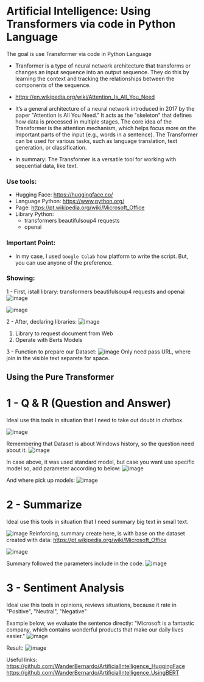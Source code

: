 # Artificial Intelligence: Using Transformers via code in Python Language
The goal is use Transformer via code in Python Language

- Tranformer is a type of neural network architecture that transforms or changes an input sequence into an output sequence. They do this by learning the context and tracking the relationships between the components of the sequence.
- https://en.wikipedia.org/wiki/Attention_Is_All_You_Need

- It’s a general architecture of a neural network introduced in 2017 by the paper "Attention is All You Need." It acts as the "skeleton" that defines how data is processed in multiple stages. The core idea of the Transformer is the attention mechanism, which helps focus more on the important parts of the input (e.g., words in a sentence). The Transformer can be used for various tasks, such as language translation, text generation, or classification.

- In summary: The Transformer is a versatile tool for working with sequential data, like text.

### Use tools:

- Hugging Face: https://huggingface.co/
- Language Python: https://www.python.org/
- Page: https://pt.wikipedia.org/wiki/Microsoft_Office
- Library Python:
   * transformers  beautifulsoup4 requests
   * openai

### Important Point:

- In my case, I used ``` Google Colab ``` how platform to write the script. But, you can use anyone of the preference.

### Showing:

1 - First, istall library: transformers  beautifulsoup4 requests and openai
![image](https://github.com/user-attachments/assets/aff7dfa0-0ef5-45f9-a750-82a252e8ae02)

![image](https://github.com/user-attachments/assets/0856a765-c46b-404d-91ac-4d4b59ecb80e)

2 - After, declaring libraries:
![image](https://github.com/user-attachments/assets/34508df2-c71d-49ed-b977-3f1c63415f32)
   1) Library to request document from Web
   2) Operate with Berts Models 

3 - Function to prepare our Dataset:
![image](https://github.com/user-attachments/assets/9c672210-ffbc-4b82-8064-bf4ce6a5d968)
Only need pass URL, where join in the visible text separete for space.

## Using the Pure Transformer
# 1 - Q & R (Question and Answer)

Ideal use this tools in situation that I need to take out doubt in chatbox.

![image](https://github.com/user-attachments/assets/cd37839f-1248-4966-a69d-80c844b7dca8)

Remembering that Dataset is about Windows history, so the question need about it.
![image](https://github.com/user-attachments/assets/55875ed2-1832-4bce-82e8-a28e53dc4235)

In case above, it was used standard model, but case you want use specific model so, add parameter according to below:
![image](https://github.com/user-attachments/assets/dcc0937a-853f-469a-b691-f700db310ace)

And where pick up models:
![image](https://github.com/user-attachments/assets/da67db63-ba67-4f76-9d04-097431eb927c)

# 2 - Summarize

Ideal use this tools in situation that I need summary big text in small text. 

![image](https://github.com/user-attachments/assets/8e2891f3-947a-4c9f-adf0-7c6f4b6e37cc)
Reinforcing, summary create here, is with base on the dataset created with data: https://pt.wikipedia.org/wiki/Microsoft_Office

![image](https://github.com/user-attachments/assets/f3755e2f-5dbe-4d5d-bb6f-49584c768ae3)

Summary followed the parameters include in the code.
![image](https://github.com/user-attachments/assets/d3c83640-57be-47e6-8f0c-d6ca1427e983)

# 3 - Sentiment Analysis 

Ideal use this tools in opinions, reviews situations, because it rate in "Positive", "Neutral", "Negative"

Example below, we evaluate the sentence directly: "Microsoft is a fantastic company, which contains wonderful products that make our daily lives easier."
![image](https://github.com/user-attachments/assets/7795e44c-e7d6-46f2-a080-8c4b276fe967)

Result:
![image](https://github.com/user-attachments/assets/d4f04024-461f-4e83-b29f-0ed4978e97e3)


Useful links:
https://github.com/WanderBernardo/ArtificialIntelligence_HuggingFace
https://github.com/WanderBernardo/ArtificialIntelligence_UsingBERT


